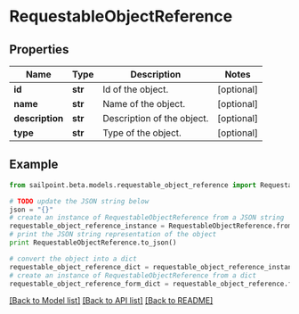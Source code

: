 # RequestableObjectReference


## Properties
Name | Type | Description | Notes
------------ | ------------- | ------------- | -------------
**id** | **str** | Id of the object. | [optional] 
**name** | **str** | Name of the object. | [optional] 
**description** | **str** | Description of the object. | [optional] 
**type** | **str** | Type of the object. | [optional] 

## Example

```python
from sailpoint.beta.models.requestable_object_reference import RequestableObjectReference

# TODO update the JSON string below
json = "{}"
# create an instance of RequestableObjectReference from a JSON string
requestable_object_reference_instance = RequestableObjectReference.from_json(json)
# print the JSON string representation of the object
print RequestableObjectReference.to_json()

# convert the object into a dict
requestable_object_reference_dict = requestable_object_reference_instance.to_dict()
# create an instance of RequestableObjectReference from a dict
requestable_object_reference_form_dict = requestable_object_reference.from_dict(requestable_object_reference_dict)
```
[[Back to Model list]](../README.md#documentation-for-models) [[Back to API list]](../README.md#documentation-for-api-endpoints) [[Back to README]](../README.md)


